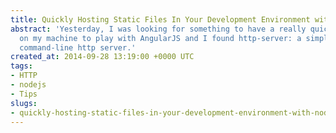 ```yaml
---
title: Quickly Hosting Static Files In Your Development Environment with Node http-server
abstract: 'Yesterday, I was looking for something to have a really quick test space
  on my machine to play with AngularJS and I found http-server: a simple zero-configuration
  command-line http server.'
created_at: 2014-09-28 13:19:00 +0000 UTC
tags:
- HTTP
- nodejs
- Tips
slugs:
- quickly-hosting-static-files-in-your-development-environment-with-node-http-server
---
```

